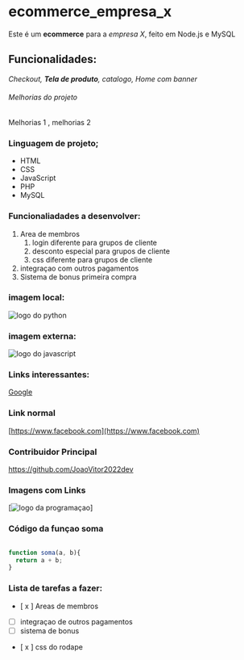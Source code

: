 # ecommerce_empresa_x
Este é um **ecommerce** para a *empresa X*, feito em Node.js e MySQL

## Funcionalidades:

_Checkout, **Tela de produto**, catalogo, Home com banner_

###### Melhorias do projeto 

Melhorias 1 , melhorias 2

### Linguagem de projeto; 

* HTML
* CSS
* JavaScript 
* PHP
* MySQL

### Funcionaliadades a desenvolver: 

1. Area de membros 
    1. login diferente para grupos de cliente
    2. desconto especial para grupos de cliente 
    3. css diferente para grupos de cliente 
2. integraçao com outros pagamentos
3. Sistema de bonus primeira compra 


### imagem local:
![logo do python](https://images.unsplash.com/photo-1580121441575-41bcb5c6b47c?ixlib=rb-4.0.3&ixid=MnwxMjA3fDB8MHxwaG90by1wYWdlfHx8fGVufDB8fHx8&auto=format&fit=crop&w=1074&q=80)

### imagem externa: 
![logo do javascript](https://images.unsplash.com/photo-1619410283995-43d9134e7656?ixlib=rb-4.0.3&ixid=MnwxMjA3fDB8MHxwaG90by1wYWdlfHx8fGVufDB8fHx8&auto=format&fit=crop&w=1170&q=80)

### Links interessantes:
[Google](https://www.google.com)

### Link normal 

[https://www.facebook.com](https://www.facebook.com)

### Contribuidor Principal

https://github.com/JoaoVitor2022dev

### Imagens com Links

[![logo da programaçao](https://images.unsplash.com/photo-1619410283995-43d9134e7656?ixlib=rb-4.0.3&ixid=MnwxMjA3fDB8MHxwaG90by1wYWdlfHx8fGVufDB8fHx8&auto=format&fit=crop&w=1170&q=80)]

### Código da funçao soma 

```javascript 

function soma(a, b){ 
  return a + b; 
}

```

### Lista de tarefas a fazer: 

- [ x ] Areas de membros 
- [ ] integraçao de outros pagamentos 
- [ ] sistema de bonus
- [ x ] css do rodape

